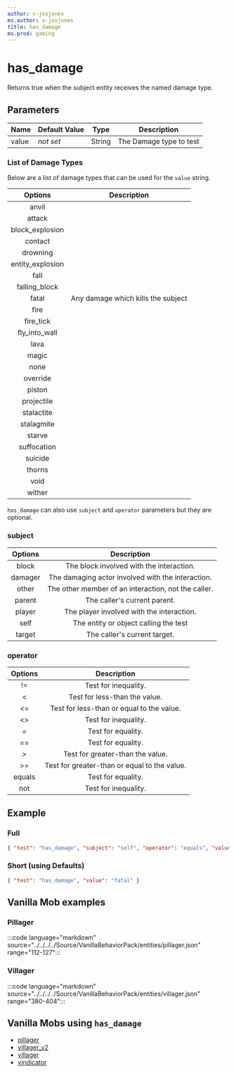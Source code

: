```yaml
---
author: v-josjones
ms.author: v-josjones
title: has_damage
ms.prod: gaming
---
```


# has_damage

Returns true when the subject entity receives the named damage type.

## Parameters

|Name |Default Value  |Type  |Description  |
|---------|---------|---------|---------|
|value |*not set* |String | The Damage type to test|

### List of Damage Types

Below are a list of damage types that can be used for the `value` string.

| Options| Description |
|:-----------:|:-----------:|
| anvil|  |
| attack|  |
| block_explosion|  |
| contact|  |
| drowning|  |
| entity_explosion|  |
| fall|  |
| falling_block|  |
| fatal| Any damage which kills the subject |
| fire|  |
| fire_tick|  |
| fly_into_wall|  |
| lava|  |
| magic|  |
| none|  |
| override|  |
| piston|  |
| projectile|  |
| stalactite|  |
| stalagmite|  |
| starve|  |
| suffocation|  |
| suicide|  |
| thorns|  |
| void|  |
| wither|  |

`has_damage` can also use `subject` and `operator` parameters but they are optional.

### subject

| Options| Description |
|:-----------:|:-----------:|
| block| The block involved with the interaction. |
| damager| The damaging actor involved with the interaction. |
| other| The other member of an interaction, not the caller. |
| parent| The caller's current parent. |
| player| The player involved with the interaction. |
| self| The entity or object calling the test |
| target| The caller's current target. |

### operator

| Options| Description |
|:-----------:|:-----------:|
| !=| Test for inequality. |
| <| Test for less-than the value. |
| <=| Test for less-than or equal to the value. |
| <>| Test for inequality. |
| =| Test for equality. |
| ==| Test for equality. |
| >| Test for greater-than the value. |
| >=| Test for greater-than or equal to the value. |
| equals| Test for equality. |
| not| Test for inequality. |

## Example

### Full

```json
{ "test": "has_damage", "subject": "self", "operator": "equals", "value": "fatal" }
```

### Short (using Defaults)

```json
{ "test": "has_damage", "value": "fatal" }
```

## Vanilla Mob examples

### Pillager

:::code language="markdown" source="../../../../Source/VanillaBehaviorPack/entities/pillager.json" range="112-127":::

### Villager

:::code language="markdown" source="../../../../Source/VanillaBehaviorPack/entities/villager.json" range="380-404":::

## Vanilla Mobs using `has_damage`

- [pillager](../../../../Source/VanillaBehaviorPack_Snippets/entities/pillager.md)
- [villager_v2](../../../../Source/VanillaBehaviorPack_Snippets/entities/villager_v2.md)
- [villager](../../../../Source/VanillaBehaviorPack_Snippets/entities/villager.md)
- [vindicator](../../../../Source/VanillaBehaviorPack_Snippets/entities/vindicator.md)
